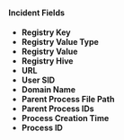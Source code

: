 
#### Incident Fields
- **Registry Key**
- **Registry Value Type**
- **Registry Value**
- **Registry Hive**
- **URL**
- **User SID**
- **Domain Name**
- **Parent Process File Path**
- **Parent Process IDs**
- **Process Creation Time**
- **Process ID**